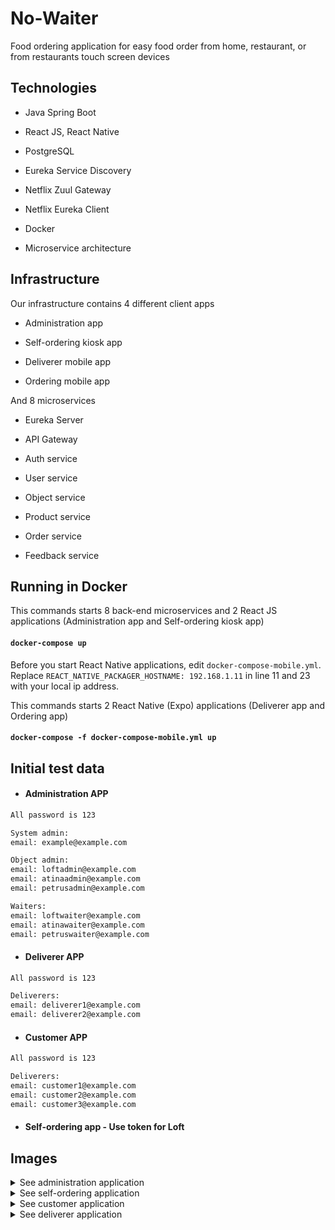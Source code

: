 
  

# No-Waiter

  

Food ordering application for easy food order from home, restaurant, or from restaurants touch screen devices

  

## Technologies

  

* Java Spring Boot

* React JS, React Native

* PostgreSQL

* Eureka Service Discovery

* Netflix Zuul Gateway

* Netflix Eureka Client

* Docker

* Microservice architecture

## Infrastructure

Our infrastructure contains 4 different client apps

* Administration app 

* Self-ordering kiosk app

* Deliverer mobile app

* Ordering mobile app

And 8 microservices

* Eureka Server 

* API Gateway

* Auth service

* User service

* Object service

* Product service
* Order service
* Feedback service


## Running in Docker

This commands starts 8 back-end microservices and 2 React JS applications (Administration app and Self-ordering kiosk app)

#### `docker-compose up`

Before you start React Native applications, edit `docker-compose-mobile.yml`. 
Replace `REACT_NATIVE_PACKAGER_HOSTNAME: 192.168.1.11` in line 11 and 23 with your local ip address.

This commands starts 2 React Native (Expo) applications (Deliverer app and Ordering app)

#### `docker-compose -f docker-compose-mobile.yml up`

## Initial test data

* #### Administration APP
```bash
All password is 123

System admin:
email: example@example.com

Object admin:
email: loftadmin@example.com
email: atinaadmin@example.com
email: petrusadmin@example.com

Waiters:
email: loftwaiter@example.com
email: atinawaiter@example.com
email: petruswaiter@example.com
```

* #### Deliverer APP
```bash
All password is 123

Deliverers:
email: deliverer1@example.com
email: deliverer2@example.com
```

* #### Customer APP
```bash
All password is 123

Deliverers:
email: customer1@example.com
email: customer2@example.com
email: customer3@example.com
```
* #### Self-ordering app - Use token for Loft

## Images

<details>
  <summary>See administration application</summary>
  <img src="https://user-images.githubusercontent.com/57506510/130152494-2057ef3a-4af0-44a1-a3dc-55f68baccc11.png" name="frontend">
<img src="https://user-images.githubusercontent.com/57506510/130152568-bfe4e9d8-af0f-4f66-bc17-5ba0bf371a9c.png" name="frontend">
<img src="https://user-images.githubusercontent.com/57506510/130152596-f932886b-a0ef-4ea2-8370-8286c029090e.png" name="frontend">
<img src="https://user-images.githubusercontent.com/57506510/130152658-5cfcf1e6-111d-4316-9dbc-80b1d8c82f19.png" name="frontend">
<img src="https://user-images.githubusercontent.com/57506510/130152706-0a706d79-8c48-4bd7-b0f8-226cfdce91ea.png" name="frontend">
<img src="https://user-images.githubusercontent.com/57506510/130152756-e63db3ef-c021-485e-840f-468cd5c5670b.png" name="frontend">
<img src="https://user-images.githubusercontent.com/57506510/130152769-e65def73-dd45-4852-9819-e73cd04f3267.png" name="frontend">
<img src="https://user-images.githubusercontent.com/57506510/130152774-7b5502ba-c1f7-4c74-8e69-91bba1923d9b.png" name="frontend">
</details>
<details>
  <summary>See self-ordering application</summary>
  <img src="https://user-images.githubusercontent.com/57506510/130152824-561c6c4c-98e5-4445-a267-1bdcef8d42c8.png" name="frontend">
<img src="https://user-images.githubusercontent.com/57506510/130152833-57ed17c3-87b0-432a-a6a2-a7d483324f8f.png" name="frontend">
<img src="https://user-images.githubusercontent.com/57506510/130152840-6d87518d-ea2a-46c0-a71d-a13f61b07d19.png" name="frontend">
<img src="https://user-images.githubusercontent.com/57506510/130152848-eb778545-4727-48bc-8b20-e4bea9742f57.png" name="frontend">
<img src="https://user-images.githubusercontent.com/57506510/130152851-435da6ad-90ec-463d-adb1-c6712318ff86.png" name="frontend">
</details>

<details>
  <summary>See customer application</summary>
  <p float="center">
  <img src="https://user-images.githubusercontent.com/57506510/130152873-6d9c78fe-58ce-40aa-a8ff-0f559e0c79ea.jpg" name="frontend" width="500">
  <img src="https://user-images.githubusercontent.com/57506510/130152878-7bf773cf-d1e7-4a71-9b03-b81d5b16d224.jpg" name="frontend"  width="500">
</p>
<p float="center">
<img src="https://user-images.githubusercontent.com/57506510/130152881-34d933a3-9975-443d-91b1-07aed031f1ce.jpg" name="frontend"  width="500">
<img src="https://user-images.githubusercontent.com/57506510/130152886-6414d5e4-828d-4c18-aca2-3aa298c970be.jpg" name="frontend" width="500">
</p>
<p float="center">
<img src="https://user-images.githubusercontent.com/57506510/130152887-7e90a8cc-411e-4d70-a702-b571db7f3489.jpg" name="frontend" width="500">
<img src="https://user-images.githubusercontent.com/57506510/130152890-41aa2708-e177-4706-8d01-a13db594ef21.jpg" name="frontend" width="500">
</p>
<p float="center">
<img src="https://user-images.githubusercontent.com/57506510/130152891-686af51e-147a-4bb8-acf1-d80bdde5cc1d.jpg" name="frontend" width="500">
</p>
</details>

<details>
  <summary>See deliverer application</summary>
  <p float="center">

  <img src="https://user-images.githubusercontent.com/57506510/130152941-95866e95-869a-4dc2-99b2-107125eb3db6.jpg" name="frontend"  width="500">
  </p>
</details>
